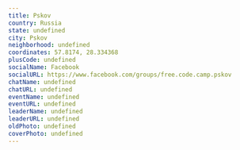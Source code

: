 ```yaml
---
title: Pskov
country: Russia
state: undefined
city: Pskov
neighborhood: undefined
coordinates: 57.8174, 28.334368
plusCode: undefined
socialName: Facebook
socialURL: https://www.facebook.com/groups/free.code.camp.pskov
chatName: undefined
chatURL: undefined
eventName: undefined
eventURL: undefined
leaderName: undefined
leaderURL: undefined
oldPhoto: undefined
coverPhoto: undefined
---
```

